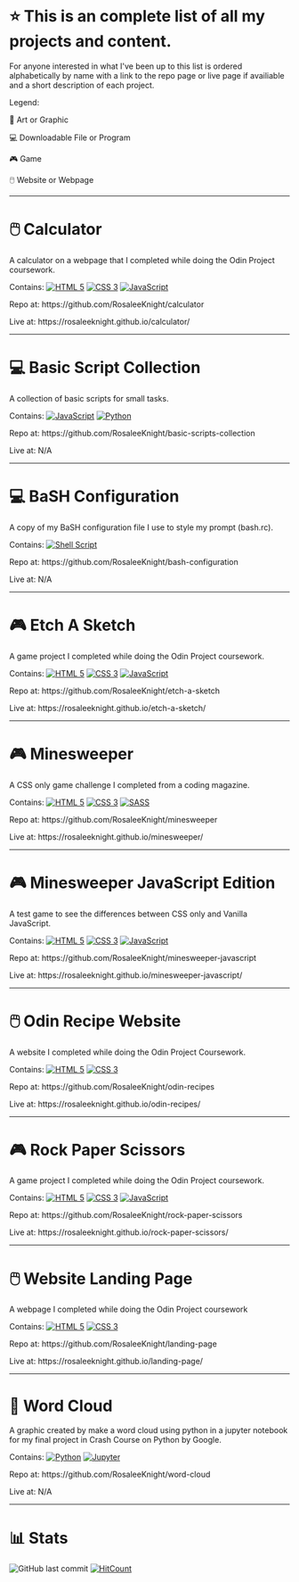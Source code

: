 # ⭐ This is an complete list of all my projects and content.
For anyone interested in what I've been up to this list is ordered alphabetically by name with a link to the repo page or live page if availiable and a short description of each project. 
<p> Legend: </p>
<p> 🎨 Art or Graphic </p>
<p> 💻 Downloadable File or Program
<p> 🎮 Game </p> 
<p> 🖱️ Website or Webpage </p>

-----
# 🖱️ Calculator
<p> A calculator on a webpage that I completed while doing the Odin Project coursework. </p>
<p> Contains: <a href="https://html.spec.whatwg.org/multipage/"><img src="https://user-images.githubusercontent.com/97799058/158236954-a42f1155-7a76-4e66-9ec4-a11b08812866.svg" alt="HTML 5" ></a> <a href="https://www.w3.org/Style/CSS/"><img src="https://user-images.githubusercontent.com/97799058/158236781-7996bc28-6291-46a4-ae93-3f62f42535a9.svg" alt="CSS 3" ></a> <a href="https://developer.mozilla.org/en-US/docs/Web/JavaScript"><img src="https://user-images.githubusercontent.com/97799058/158236984-04b67b9f-eaa6-4290-82f2-7299f545f1c7.svg" alt="JavaScript" ></a> </p> 
<p> Repo at: https://github.com/RosaleeKnight/calculator </p>
<p> Live at: https://rosaleeknight.github.io/calculator/ </p>

-----
# 💻 Basic Script Collection
<p> A collection of basic scripts for small tasks. </p>
<p> Contains: <a href="https://developer.mozilla.org/en-US/docs/Web/JavaScript"><img src="https://user-images.githubusercontent.com/97799058/158236984-04b67b9f-eaa6-4290-82f2-7299f545f1c7.svg" alt="JavaScript" ></a> <a href="https://www.python.org/"><img src="https://user-images.githubusercontent.com/97799058/158237145-ccd16feb-fb36-412e-92d5-c9f8bfe6cd97.svg" alt="Python" ></a> </p> 
<p> Repo at: https://github.com/RosaleeKnight/basic-scripts-collection </p>
<p> Live at: N/A </p>
 
-----
# 💻 BaSH Configuration
<p> A copy of my BaSH configuration file I use to style my prompt (bash.rc). </p>
<p> Contains: <a href="https://www.gnu.org/software/bash/"><img src="https://user-images.githubusercontent.com/97799058/158286521-5d0b5dad-206d-4c36-bcc0-0da8b9067aa9.svg" alt="Shell Script" ></a> </p> 
<p> Repo at: https://github.com/RosaleeKnight/bash-configuration </p>
<p> Live at: N/A </p>

-----
# 🎮 Etch A Sketch
<p> A game project I completed while doing the Odin Project coursework. </p>
<p> Contains: <a href="https://html.spec.whatwg.org/multipage/"><img src="https://user-images.githubusercontent.com/97799058/158236954-a42f1155-7a76-4e66-9ec4-a11b08812866.svg" alt="HTML 5" ></a> <a href="https://www.w3.org/Style/CSS/"><img src="https://user-images.githubusercontent.com/97799058/158236781-7996bc28-6291-46a4-ae93-3f62f42535a9.svg" alt="CSS 3" ></a> <a href="https://developer.mozilla.org/en-US/docs/Web/JavaScript"><img src="https://user-images.githubusercontent.com/97799058/158236984-04b67b9f-eaa6-4290-82f2-7299f545f1c7.svg" alt="JavaScript" ></a> </p> 
<p> Repo at: https://github.com/RosaleeKnight/etch-a-sketch </P>
<p> Live at: https://rosaleeknight.github.io/etch-a-sketch/ </p>

-----
# 🎮 Minesweeper
<p> A CSS only game challenge I completed from a coding magazine. </p>
<p> Contains: <a href="https://html.spec.whatwg.org/multipage/"><img src="https://user-images.githubusercontent.com/97799058/158236954-a42f1155-7a76-4e66-9ec4-a11b08812866.svg" alt="HTML 5" ></a> <a href="https://www.w3.org/Style/CSS/"><img src="https://user-images.githubusercontent.com/97799058/158236781-7996bc28-6291-46a4-ae93-3f62f42535a9.svg" alt="CSS 3" ></a> <a href="https://sass-lang.com/"><img src="https://user-images.githubusercontent.com/97799058/158237199-8fb09c97-45a5-49cb-bf81-d403a6d21168.svg" alt="SASS" ></a> </p> 
<p> Repo at: https://github.com/RosaleeKnight/minesweeper </p>
<p> Live at: https://rosaleeknight.github.io/minesweeper/ </p>

-----
# 🎮 Minesweeper JavaScript Edition
<p> A test game to see the differences between CSS only and Vanilla JavaScript. </p>
<p> Contains: <a href="https://html.spec.whatwg.org/multipage/"><img src="https://user-images.githubusercontent.com/97799058/158236954-a42f1155-7a76-4e66-9ec4-a11b08812866.svg" alt="HTML 5" ></a> <a href="https://www.w3.org/Style/CSS/"><img src="https://user-images.githubusercontent.com/97799058/158236781-7996bc28-6291-46a4-ae93-3f62f42535a9.svg" alt="CSS 3" ></a> <a href="https://developer.mozilla.org/en-US/docs/Web/JavaScript"><img src="https://user-images.githubusercontent.com/97799058/158236984-04b67b9f-eaa6-4290-82f2-7299f545f1c7.svg" alt="JavaScript" ></a> </p> 
<p> Repo at: https://github.com/RosaleeKnight/minesweeper-javascript </p>
<p> Live at: https://rosaleeknight.github.io/minesweeper-javascript/ </p>

-----
# 🖱️ Odin Recipe Website
<p> A website I completed while doing the Odin Project Coursework. </p>
<p> Contains: <a href="https://html.spec.whatwg.org/multipage/"><img src="https://user-images.githubusercontent.com/97799058/158236954-a42f1155-7a76-4e66-9ec4-a11b08812866.svg" alt="HTML 5" ></a> <a href="https://www.w3.org/Style/CSS/"><img src="https://user-images.githubusercontent.com/97799058/158236781-7996bc28-6291-46a4-ae93-3f62f42535a9.svg" alt="CSS 3" ></a> </p> 
<p> Repo at: https://github.com/RosaleeKnight/odin-recipes </p>
<p> Live at: https://rosaleeknight.github.io/odin-recipes/ </p>

-----
# 🎮 Rock Paper Scissors
<p> A game project I completed while doing the Odin Project coursework. </p>
<p> Contains: <a href="https://html.spec.whatwg.org/multipage/"><img src="https://user-images.githubusercontent.com/97799058/158236954-a42f1155-7a76-4e66-9ec4-a11b08812866.svg" alt="HTML 5" ></a> <a href="https://www.w3.org/Style/CSS/"><img src="https://user-images.githubusercontent.com/97799058/158236781-7996bc28-6291-46a4-ae93-3f62f42535a9.svg" alt="CSS 3" ></a> <a href="https://developer.mozilla.org/en-US/docs/Web/JavaScript"><img src="https://user-images.githubusercontent.com/97799058/158236984-04b67b9f-eaa6-4290-82f2-7299f545f1c7.svg" alt="JavaScript" ></a> </p> 
<p> Repo at: https://github.com/RosaleeKnight/rock-paper-scissors </p>
<p> Live at: https://rosaleeknight.github.io/rock-paper-scissors/ </p>

-----
# 🖱️ Website Landing Page
<p> A webpage I completed while doing the Odin Project coursework </p>
<p> Contains: <a href="https://html.spec.whatwg.org/multipage/"><img src="https://user-images.githubusercontent.com/97799058/158236954-a42f1155-7a76-4e66-9ec4-a11b08812866.svg" alt="HTML 5" ></a> <a href="https://www.w3.org/Style/CSS/"><img src="https://user-images.githubusercontent.com/97799058/158236781-7996bc28-6291-46a4-ae93-3f62f42535a9.svg" alt="CSS 3" ></a> </p> 
<p> Repo at: https://github.com/RosaleeKnight/landing-page </p>
<p> Live at: https://rosaleeknight.github.io/landing-page/ </p>

-----
# 🎨 Word Cloud
<p> A graphic created by make a word cloud using python in a jupyter notebook for my final project in Crash Course on Python by Google. </p>
<p> Contains: <a href="https://www.python.org/"><img src="https://user-images.githubusercontent.com/97799058/158237145-ccd16feb-fb36-412e-92d5-c9f8bfe6cd97.svg" alt="Python" ></a> <a href="https://jupyter.org/"><img src="https://user-images.githubusercontent.com/97799058/158289373-73a7f347-2121-4d5e-b9dd-173e3767cbab.svg" alt="Jupyter" ></a>
<p> Repo at: https://github.com/RosaleeKnight/word-cloud </p>
<p> Live at: N/A </p>

-----
# 📊 Stats
![GitHub last commit](https://img.shields.io/github/last-commit/RosaleeKnight/project-list)
[![HitCount](https://hits.dwyl.com/RosaleeKnight/project-list.svg?style=flat)](http://hits.dwyl.com/RosaleeKnight/project-list)
